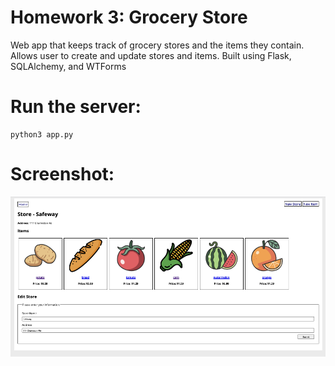 # Homework 3: Grocery Store

Web app that keeps track of grocery stores and the items they contain. Allows user to create and update stores and items. Built using Flask, SQLAlchemy, and WTForms

# Run the server:

```
python3 app.py
```

# Screenshot:

![Grocery Store](./grocerystore.png)
